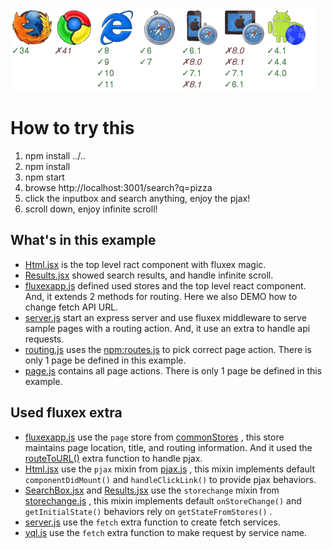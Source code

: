 <img src="https://github.com/zordius/fluxex-examples/blob/master/04-infinite-scroll/badge.png" />

How to try this
===============

1. npm install ../..
2. npm install
3. npm start
4. browse http://localhost:3001/search?q=pizza
5. click the inputbox and search anything, enjoy the pjax!
6. scroll down, enjoy infinite scroll!

What's in this example
----------------------
* <a href="components/Html.jsx">Html.jsx</a> is the top level ract component with fluxex magic.
* <a href="components/Results.jsx">Results.jsx</a> showed search results, and handle infinite scroll.
* <a href="fluxexapp.js">fluxexapp.js</a> defined used stores and the top level react component. And, it extends 2 methods for routing. Here we also DEMO how to change fetch API URL.
* <a href="server.js">server.js</a> start an express server and use fluxex middleware to serve sample pages with a routing action. And, it use an extra to handle api requests.
* <a href="actions/routing.js">routing.js</a> uses the <a href="https://github.com/aaronblohowiak/routes.js">npm:routes.js</a> to pick correct page action. There is only 1 page be defined in this example.
* <a href="actions/page.js">page.js</a> contains all page actions. There is only 1 page be defined in this example.

Used fluxex extra
-----------------
* <a href="fluxexapp.js">fluxexapp.js</a> use the `page` store from <a href="../../extra/commonStores.js">commonStores</a> , this store maintains page location, title, and routing information. And it used the <a href="./lib/routeToURL.js">routeToURL()</a> extra function to handle pjax.
* <A href="components/Html.jsx">Html.jsx</a> use the `pjax` mixin from <a href="../../extra/pjax.js">pjax.js</a> , this mixin implements default `componentDidMount()` and `handleClickLink()` to provide pjax behaviors.
* <a href="components/SearchBox.jsx">SearchBox.jsx</a> and <a href="components/Results.jsx">Results.jsx</a> use the `storechange` mixin from <a href="../../extra/storechange.js">storechange.js</a> , this mixin implements default `onStoreChange()` and `getInitialState()` behaviors rely on `getStateFromStores()` .
* <a href="server.js">server.js</a> use the `fetch` extra function to create fetch services.
* <a href="actions/yql.js">yql.js</a> use the `fetch` extra function to make request by service name.
